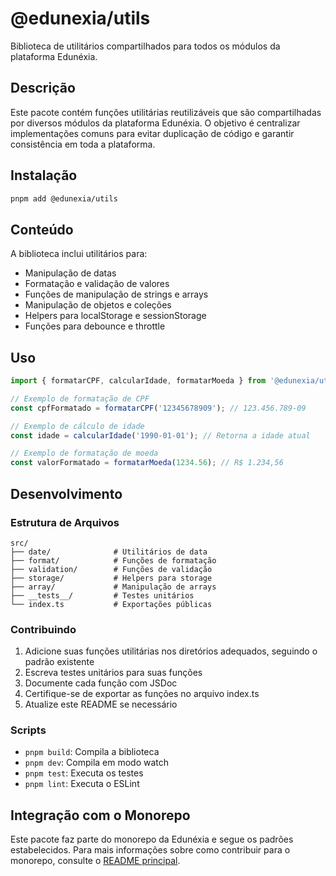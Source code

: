 # @edunexia/utils

Biblioteca de utilitários compartilhados para todos os módulos da plataforma Edunéxia.

## Descrição

Este pacote contém funções utilitárias reutilizáveis que são compartilhadas por diversos módulos da plataforma Edunéxia. O objetivo é centralizar implementações comuns para evitar duplicação de código e garantir consistência em toda a plataforma.

## Instalação

```bash
pnpm add @edunexia/utils
```

## Conteúdo

A biblioteca inclui utilitários para:

- Manipulação de datas
- Formatação e validação de valores
- Funções de manipulação de strings e arrays
- Manipulação de objetos e coleções
- Helpers para localStorage e sessionStorage
- Funções para debounce e throttle

## Uso

```typescript
import { formatarCPF, calcularIdade, formatarMoeda } from '@edunexia/utils';

// Exemplo de formatação de CPF
const cpfFormatado = formatarCPF('12345678909'); // 123.456.789-09

// Exemplo de cálculo de idade
const idade = calcularIdade('1990-01-01'); // Retorna a idade atual

// Exemplo de formatação de moeda
const valorFormatado = formatarMoeda(1234.56); // R$ 1.234,56
```

## Desenvolvimento

### Estrutura de Arquivos

```
src/
├── date/              # Utilitários de data
├── format/            # Funções de formatação
├── validation/        # Funções de validação
├── storage/           # Helpers para storage
├── array/             # Manipulação de arrays
├── __tests__/         # Testes unitários
└── index.ts           # Exportações públicas
```

### Contribuindo

1. Adicione suas funções utilitárias nos diretórios adequados, seguindo o padrão existente
2. Escreva testes unitários para suas funções
3. Documente cada função com JSDoc
4. Certifique-se de exportar as funções no arquivo index.ts
5. Atualize este README se necessário

### Scripts

- `pnpm build`: Compila a biblioteca
- `pnpm dev`: Compila em modo watch
- `pnpm test`: Executa os testes
- `pnpm lint`: Executa o ESLint

## Integração com o Monorepo

Este pacote faz parte do monorepo da Edunéxia e segue os padrões estabelecidos. Para mais informações sobre como contribuir para o monorepo, consulte o [README principal](../../README.md). 